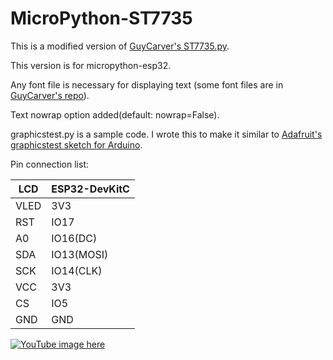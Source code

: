 # MicroPython-ST7735

This is a modified version of [GuyCarver's ST7735.py](https://github.com/GuyCarver/MicroPython/blob/master/Lib/ST7735.py).

This version is for micropython-esp32.

Any font file is necessary for displaying text (some font files are in [GuyCarver's repo](https://github.com/GuyCarver/MicroPython/tree/master/Lib)).

Text nowrap option added(default: nowrap=False).

graphicstest.py is a sample code. I wrote this to make it similar to [Adafruit's graphicstest sketch for Arduino](https://github.com/adafruit/Adafruit-ST7735-Library/tree/master/examples/graphicstest). 

Pin connection list:

LCD |ESP32-DevKitC
----|----
VLED|3V3
RST |IO17
A0  |IO16(DC)
SDA |IO13(MOSI)
SCK |IO14(CLK)
VCC |3V3
CS  |IO5
GND |GND

[![YouTube image here](https://img.youtube.com/vi/xIy8DPBZsIk/0.jpg)](https://www.youtube.com/watch?v=xIy8DPBZsIk)
